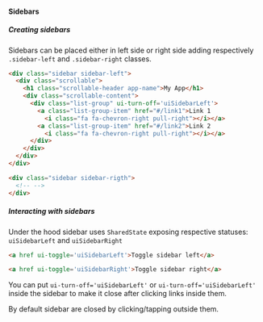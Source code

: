 #### Sidebars

##### Creating sidebars

Sidebars can be placed either in left side or right side adding respectively `.sidebar-left` and `.sidebar-right` classes.

``` html
<div class="sidebar sidebar-left">
  <div class="scrollable">
    <h1 class="scrollable-header app-name">My App</h1>  
    <div class="scrollable-content">
      <div class="list-group" ui-turn-off='uiSidebarLeft'>
        <a class="list-group-item" href="#/link1">Link 1 
          <i class="fa fa-chevron-right pull-right"></i></a>
        <a class="list-group-item" href="#/link2">Link 2
          <i class="fa fa-chevron-right pull-right"></i></a>
      </div>
    </div>
  </div>
</div>

<div class="sidebar sidebar-rigth">
  <!-- -->
</div>
```

##### Interacting with sidebars

Under the hood sidebar uses `SharedState` exposing respective statuses: `uiSidebarLeft` and `uiSidebarRight`

``` html
<a href ui-toggle='uiSidebarLeft'>Toggle sidebar left</a>

<a href ui-toggle='uiSidebarRight'>Toggle sidebar right</a>
```

You can put `ui-turn-off='uiSidebarLeft'` or `ui-turn-off='uiSidebarLeft'` inside the sidebar to make it close after clicking links inside them.

By default sidebar are closed by clicking/tapping outside them.